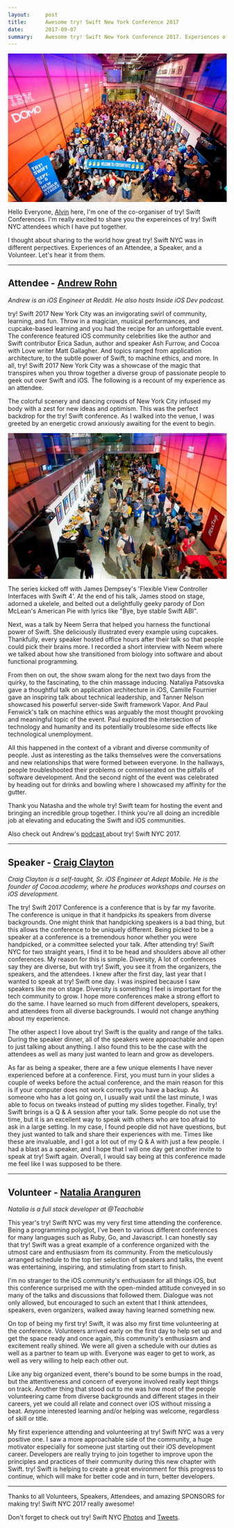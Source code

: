```yaml
---
layout:     post
title:      Awesome try! Swift New York Conference 2017
date:       2017-09-07
summary:    Awesome try! Swift New York Conference 2017. Experiences of an Attendee, a Speaker, and a Volunteer.
---
```


<img src="/images/nyc-2017/3.jpg" align="center">


Hello Everyone, <a href="https://twitter.com/aaalveee" target="_blank">Alvin</a> here, I'm one of the co-organiser of try! Swift Conferences. I'm really excited to share you the expereinces of try! Swift NYC attendees which I have put together. 

I thought about sharing to the world how great try! Swift NYC was in different perpectives. Experiences of an Attendee, a Speaker, and a Volunteer. Let's hear it from them. 

<hr>

<h2>Attendee - <a href="https://twitter.com/AndrewRohn" target="_blank">Andrew Rohn</a></h2>  
<i>Andrew is an iOS Engineer at Reddit. He also hosts Inside iOS Dev podcast.</i>

try! Swift 2017 New York City was an invigorating swirl of community, learning, and fun. Throw in a magician, musical performances, and cupcake-based learning and you had the recipe for an unforgettable event. The conference featured iOS community celebrities like the author and Swift contributor Erica Sadun, author and speaker Ash Furrow, and Cocoa with Love writer Matt Gallagher. And topics ranged from application architecture, to the subtle power of Swift, to machine ethics, and more. In all, try! Swift 2017 New York City was a showcase of the magic that transpires when you throw together a diverse group of passionate people to geek out over Swift and iOS. The following is a recount of my experience as an attendee.

The colorful scenery and dancing crowds of New York City infused my body with a zest for new ideas and optimism. This was the perfect backdrop for the try! Swift conference. As I walked into the venue, I was greeted by an energetic crowd anxiously awaiting for the event to begin.

<img src="/images/nyc-2017/4.jpg" align="center">

The series kicked off with James Dempsey's 'Flexible View Controller Interfaces with Swift 4'. At the end of his talk, James stood on stage, adorned a ukelele, and belted out a delightfully geeky parody of Don McLean's American Pie with lyrics like "Bye, bye stable Swift ABI".

Next, was a talk by Neem Serra that helped you harness the functional power of Swift. She deliciously illustrated every example using cupcakes. Thankfully, every speaker hosted office hours after their talk so that people could pick their brains more. I recorded a short interview with Neem where we talked about how she transitioned from biology into software and about functional programming.

From then on out, the show swam along for the next two days from the quirky, to the fascinating, to the chin massage inducing. Nataliya Patsovska gave a thoughtful talk on application architecture in iOS, Camille Fournier gave an inspiring talk about technical leadership, and Tanner Nelson showcased his powerful server-side Swift framework Vapor. And Paul Fenwick's talk on machine ethics was arguably the most thought provoking and meaningful topic of the event. Paul explored the intersection of technology and humanity and its potentially troublesome side effects like technological unemployment.

All this happened in the context of a vibrant and diverse community of people. Just as interesting as the talks themselves were the conversations and new relationships that were formed between everyone. In the hallways, people troubleshooted their problems or commiserated on the pitfalls of software development. And the second night of the event was celebrated by heading out for drinks and bowling where I showcased my affinity for the gutter.

Thank you Natasha and the whole try! Swift team for hosting the event and bringing an incredible group together. I think you're all doing an incredible job at elevating and educating the Swift and iOS communities.

Also check out Andrew's <a href="http://insideiosdev.com/tryswiftnyc2017" target="_blank"> podcast </a>about try! Swift NYC 2017. 

<hr>

<h2>Speaker - <a href="https://twitter.com/thedevme" target="_blank">Craig Clayton</a></h2>  
<i>Craig Clayton is a self-taught, Sr. iOS Engineer at Adept Mobile. He is the founder of Cocoa.academy, where he produces workshops and courses on iOS development.</i>

The try! Swift 2017 Conference is a conference that is by far my favorite. The conference is unique in that it handpicks its speakers from diverse backgrounds. One might think that handpicking speakers is a bad thing, but this allows the conference to be uniquely different. Being picked to be a speaker at a conference is a tremendous honor whether you were handpicked, or a committee selected your talk. After attending try! Swift NYC for two straight years, I find it to be head and shoulders above all other conferences. My reason for this is simple. Diversity, A lot of conferences say they are diverse, but with try! Swift, you see it from the organizers, the speakers, and the attendees.  I knew after the first day, last year that I wanted to speak at try! Swift one day.  I was inspired because I saw speakers like me on stage. Diversity is something I feel is important for the tech community to grow. I hope more conferences make a strong effort to do the same.  I have learned so much from different developers, speakers, and attendees from all diverse backgrounds.  I would not change anything about my experience.

The other aspect I love about try! Swift is the quality and range of the talks. During the speaker dinner, all of the speakers were approachable and open to just talking about anything. I also found this to be the case with the attendees as well as many just wanted to learn and grow as developers.

As far as being a speaker, there are a few unique elements I have never experienced before at a conference. First, you must turn in your slides a couple of weeks before the actual conference, and the main reason for this is if your computer does not work correctly you have a backup. As someone who has a lot going on, I usually wait until the last minute, I was able to focus on tweaks instead of putting my slides together. Finally, try! Swift brings is a Q & A session after your talk. Some people do not use the time, but it is an excellent way to speak with others who are too afraid to ask in a large setting. In my case, I found people did not have questions, but they just wanted to talk and share their experiences with me. Times like these are invaluable, and I got a lot out of my Q & A with just a few people. I had a blast as a speaker, and I hope that I will one day get another invite to speak at try! Swift again. Overall, I would say being at this conference made me feel like I was supposed to be there.

<hr>

<h2>Volunteer - <a href="https://twitter.com/metaprogrammed" target="_blank">Natalia Aranguren</a></h2>  
<i>Natalia is a full stack developer at @Teachable</i>

This year's try! Swift NYC was my very first time attending the conference. Being a programming polyglot, I've been to various different conferences for many languages such as Ruby, Go, and Javascript. I can honestly say that try! Swift was a great example of a conference organized with the utmost care and enthusiasm from its community. From the meticulously arranged schedule to the top tier selection of speakers and talks, the event was entertaining, inspiring, and stimulating from start to finish.

I'm no stranger to the iOS community's enthusiasm for all things iOS, but this conference surprised me with the open-minded attitude conveyed in so many of the talks and discussions that followed them. Dialogue was not only allowed, but encouraged to such an extent that I think attendees, speakers, even organizers, walked away having learned something new.

On top of being my first try! Swift, it was also my first time volunteering at the conference. Volunteers arrived early on the first day to help set up and get the space ready and once again, this community's enthusiasm and excitement really shined. We were all given a schedule with our duties as well as a partner to team up with. Everyone was eager to get to work, as well as very willing to help each other out.

Like any big organized event, there's bound to be some bumps in the road, but the attentiveness and concern of everyone involved really kept things on track. Another thing that stood out to me was how most of the people volunteering came from diverse backgrounds and different stages in their careers, yet we could all relate and connect over iOS without missing a beat. Anyone interested learning and/or helping was welcome, regardless of skill or title.

My first experience attending and volunteering at try! Swift NYC was a very positive one. I saw a more approachable side of the community, a huge motivator especially for someone just starting out their iOS development career. Developers are really trying to join together to improve upon the principles and practices of their community during this new chapter with Swift. try! Swift is helping to create a great environment for this progress to continue, which will make for better code and in turn, better developers.

<hr>


Thanks to all Volunteers, Speakers, Attendees, and amazing SPONSORS for making try! Swift NYC 2017 really awesome! 

Don't forget to check out try! Swift NYC <a href="https://www.flickr.com/photos/tryswift/albums" target="_blank">Photos</a> and <a href="https://twitter.com/tryswiftnyc/" target="_blank">Tweets</a>. 



















